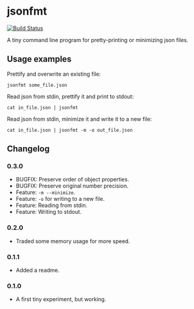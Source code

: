 jsonfmt
=======

[![Build Status](https://github.com/anderejd/jsonfmt/workflows/Build%20%26%20Test/badge.svg)](https://github.com/anderejd/jsonfmt/actions)

A tiny command line program for pretty-printing or minimizing json files.

Usage examples
--------------

Prettify and overwrite an existing file:
```
jsonfmt some_file.json
```

Read json from stdin, prettify it and print to stdout:
```
cat in_file.json | jsonfmt
```

Read json from stdin, minimize it and write it to a new file:
```
cat in_file.json | jsonfmt -m -o out_file.json
```

Changelog
---------

### 0.3.0
 - BUGFIX: Preserve order of object properties.
 - BUGFIX: Preserve original number precision.
 - Feature: `-m --minimize`.
 - Feature: `-o` for writing to a new file.
 - Feature: Reading from stdin.
 - Feature: Writing to stdout.

### 0.2.0
 - Traded some memory usage for more speed.

### 0.1.1
 - Added a readme.

### 0.1.0
 - A first tiny experiment, but working.

